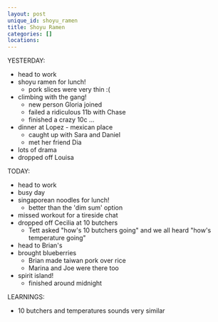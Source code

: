 ```yaml
---
layout: post
unique_id: shoyu_ramen
title: Shoyu Ramen
categories: []
locations: 
---
```


YESTERDAY:
* head to work
* shoyu ramen for lunch!
  * pork slices were very thin :(
* climbing with the gang!
  * new person Gloria joined
  * failed a ridiculous 11b with Chase
  * finished a crazy 10c ...
* dinner at Lopez - mexican place
  * caught up with Sara and Daniel
  * met her friend Dia
* lots of drama
* dropped off Louisa

TODAY:
* head to work
* busy day
* singaporean noodles for lunch!
  * better than the 'dim sum' option
* missed workout for a tireside chat
* dropped off Cecilia at 10 butchers
  * Tett asked "how's 10 butchers going" and we all heard "how's temperature going"
* head to Brian's
* brought blueberries
  * Brian made taiwan pork over rice
  * Marina and Joe were there too
* spirit island!
  * finished around midnight

LEARNINGS:
* 10 butchers and temperatures sounds very similar
